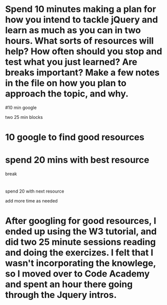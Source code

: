 #  Spend 10 minutes making a plan for how you intend to tackle jQuery and learn as much as you can in two hours. What sorts of resources will help? How often should you stop and test what you just learned? Are breaks important? Make a few notes in the file on how you plan to approach the topic, and why.

#10 min google

two 25 min blocks

# 10 google to find good resources

# spend 20 mins with best resource

break
#

spend 20 with next resource

add more time as needed


# After googling for good resources, I ended up using the W3 tutorial, and did two 25 minute sessions reading and doing the exercizes. I felt that I wasn't incorporating the knowlege, so I moved over to Code Academy and spent an hour there going through the Jquery intros.



